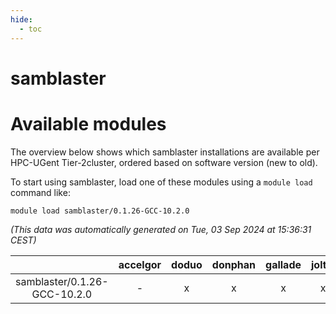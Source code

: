 ```yaml
---
hide:
  - toc
---
```


samblaster
==========

# Available modules


The overview below shows which samblaster installations are available per HPC-UGent Tier-2cluster, ordered based on software version (new to old).

To start using samblaster, load one of these modules using a `module load` command like:

```shell
module load samblaster/0.1.26-GCC-10.2.0
```

*(This data was automatically generated on Tue, 03 Sep 2024 at 15:36:31 CEST)*  

| |accelgor|doduo|donphan|gallade|joltik|shinx|skitty|
| :---: | :---: | :---: | :---: | :---: | :---: | :---: | :---: |
|samblaster/0.1.26-GCC-10.2.0|-|x|x|x|x|-|x|
